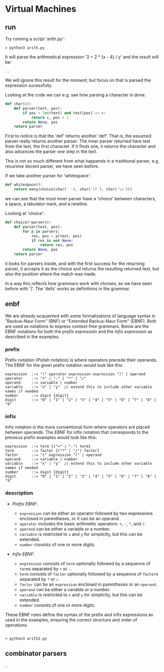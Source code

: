 # Virtual Machines

## run

Try running a script 'arith.py':

```shell
> python3 arith.py
```

It will parse the arithmetical expression '3 + 2 * (x - 4) / y' and
the result will be:

```shell
..
```

We will ignore this result for the moment, but focus on that is
parsed the expression sucessfully.

Looking at the code we can e.g. see how parsing a character is done:

```python
def char(c):
    def parser(text, pos):
        if pos < len(text) and text[pos] == c:
            return c, pos + 1
        return None, pos
    return parser
```

First to notice is that the 'def' returns another 'def'. That is, the
assumed parser really returns another parser. The inner parser returned
here test from the text, the first character. If it finds one, it
returns the character and also advances the parser one step in the text.

This is not so much different from what happends in a traditional 
parser, e.g. recursive decent parser, we have seen before.

If we take another parser for 'whitespace':

```python
def whitespace():
    return many(choice(char(' '), char('\t'), char('\n')))
```

we can see that the most inner parser have a 'choice' between
characters, a space, a tabulator mark, and a newline.

Looking at 'choice':

```python
def choice(*parsers):
    def parser(text, pos):
        for p in parsers:
            res, pos = p(text, pos)
            if res is not None:
                return res, pos
        return None, pos
    return parser
```

it looks for parsers inside, and with the first
success for the returning parser, it accepts it
as the choice and returns the resulting returned
text, but also the position where the match was made.

In a way this reflects how grammars work with
choises, as we have seen before with '|'. The 'defs'
works as definitions in the grammar.


## enbf

We are already acquainted with some formalizations of
language syntax in "Backus-Naur Form" (BNF) or
"Extended Backus-Naur Form" (EBNF). Both are used as
notations to express context-free grammars. Below are
the EBNF notations for both the *prefix expression* and
the *infix expression* as described in the examples.


### prefix

Prefix notation (Polish notation) is where operators precede their
operands. The EBNF for the given prefix notation would look like this:

```ebnf
expression  ::= "(" operator expression expression ")" | operand
operator    ::= "+" | "-" | "*" | "/"
operand     ::= variable | number
variable    ::= "x" | "y"  // extend this to include other variable names if needed
number      ::= digit {digit}
digit       ::= "0" | "1" | "2" | "3" | "4" | "5" | "6" | "7" | "8" | "9"
```

### infix

Infix notation is the more conventional form where operators are
placed between operands. The EBNF for infix notation that corresponds
to the previous prefix examples would look like this:

```ebnf
expression  ::= term {("+" | "-") term}
term        ::= factor {("*" | "/") factor}
factor      ::= "(" expression ")" | operand
operand     ::= variable | number
variable    ::= "x" | "y"  // extend this to include other variable names if needed
number      ::= digit {digit}
digit       ::= "0" | "1" | "2" | "3" | "4" | "5" | "6" | "7" | "8" | "9"
```

### description

- *Prefix EBNF*:
  - `expression` can be either an operator followed by two expressions enclosed in parentheses, or it can be an operand.
  - `operator` includes the basic arithmetic operators: `+`, `-`, `*`, and `/`.
  - `operand` can be either a variable or a number.
  - `variable` is restricted to `x` and `y` for simplicity, but this can be extended.
  - `number` consists of one or more digits.

- *Infix EBNF*:
  - `expression` consists of `term` optionally followed by a sequence of `term`s separated by `+` or `-`.
  - `term` consists of `factor` optionally followed by a sequence of `factor`s separated by `*` or `/`.
  - `factor` can be an `expression` enclosed in parentheses or an `operand`.
  - `operand` can be either a variable or a number.
  - `variable` is restricted to `x` and `y` for simplicity, but this can be extended.
  - `number` consists of one or more digits.

These EBNF rules define the syntax of the prefix and infix expressions
as used in the examples, ensuring the correct structure and order of operations.


## 

```shell
> python3 arith2.py
```



## combinator parsers

..
